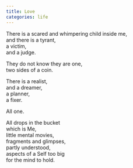 ```yaml
---
title: Love
categories: life
---
```

There is a scared and whimpering child inside me,   
and there is a tyrant,    
a victim,  
and a judge.

They do not know they are one,  
two sides of a coin.

There is a realist,  
and a dreamer,   
a planner,   
a fixer.

All one.

All drops in the bucket   
which is Me,  
little mental movies,  
fragments and glimpses,  
partly understood,  
aspects of a Self too big   
for the mind to hold.
